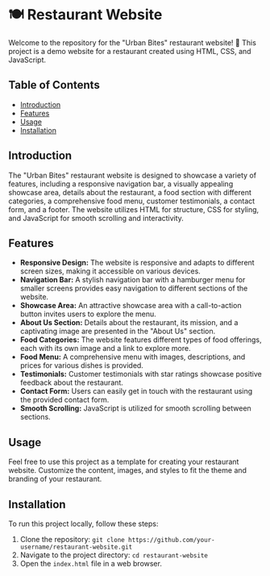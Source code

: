 # 🍽️ Restaurant Website

Welcome to the repository for the "Urban Bites" restaurant website! 🎉 This project is a demo website for a restaurant created using HTML, CSS, and JavaScript.

## Table of Contents

- [Introduction](#introduction)
- [Features](#features)
- [Usage](#usage)
- [Installation](#installation)

## Introduction

The "Urban Bites" restaurant website is designed to showcase a variety of features, including a responsive navigation bar, a visually appealing showcase area, details about the restaurant, a food section with different categories, a comprehensive food menu, customer testimonials, a contact form, and a footer. The website utilizes HTML for structure, CSS for styling, and JavaScript for smooth scrolling and interactivity.

## Features

- **Responsive Design:** The website is responsive and adapts to different screen sizes, making it accessible on various devices.
- **Navigation Bar:** A stylish navigation bar with a hamburger menu for smaller screens provides easy navigation to different sections of the website.
- **Showcase Area:** An attractive showcase area with a call-to-action button invites users to explore the menu.
- **About Us Section:** Details about the restaurant, its mission, and a captivating image are presented in the "About Us" section.
- **Food Categories:** The website features different types of food offerings, each with its own image and a link to explore more.
- **Food Menu:** A comprehensive menu with images, descriptions, and prices for various dishes is provided.
- **Testimonials:** Customer testimonials with star ratings showcase positive feedback about the restaurant.
- **Contact Form:** Users can easily get in touch with the restaurant using the provided contact form.
- **Smooth Scrolling:** JavaScript is utilized for smooth scrolling between sections.

## Usage

Feel free to use this project as a template for creating your restaurant website. Customize the content, images, and styles to fit the theme and branding of your restaurant.

## Installation

To run this project locally, follow these steps:

1. Clone the repository: `git clone https://github.com/your-username/restaurant-website.git`
2. Navigate to the project directory: `cd restaurant-website`
3. Open the `index.html` file in a web browser.

